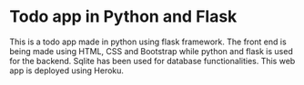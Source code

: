 # Todo app in Python and Flask

This is a todo app made in python using flask framework. The front end is being made using HTML, CSS and Bootstrap while python and flask is used for the backend. 
Sqlite has been used for database functionalities. This web app is deployed using Heroku. 

